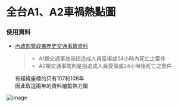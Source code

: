 # 全台A1、A2車禍熱點圖
### 使用資料
* [內政部警政署歷史交通事故資料](https://www.npa.gov.tw/NPAGip/wSite/lp?ctNode=12854&CtUnit=2633&BaseDSD=7&mp=1 "link")  
  > * A1類交通事故係指造成人員當場或24小時內死亡之案件  
  > * A2類交通事故則是指造成人員受傷或24小時後死亡之案件

  有經緯座標的只有107和108年  
  因此取這兩年的資料繪製熱力圖


![image](https://github.com/YiTing-Wu/HeatMap/blob/master/HeatMap_result.PNG)
